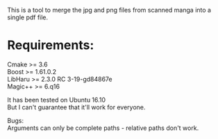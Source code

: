 This is a tool to merge the jpg and png files from scanned manga into a single pdf file.  

# Requirements:  
Cmake >= 3.6  
Boost >= 1.61.0.2  
LibHaru >= 2.3.0 RC 3-19-gd84867e  
Magic++ >= 6.q16  

It has been tested on Ubuntu 16.10  
But I can't guarantee that it'll work for everyone.  

Bugs:  
Arguments can only be complete paths - relative paths don't work.
